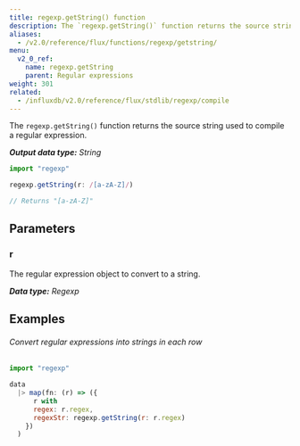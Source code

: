 ```yaml
---
title: regexp.getString() function
description: The `regexp.getString()` function returns the source string used to compile a regular expression.
aliases:
  - /v2.0/reference/flux/functions/regexp/getstring/
menu:
  v2_0_ref:
    name: regexp.getString
    parent: Regular expressions
weight: 301
related:
  - /influxdb/v2.0/reference/flux/stdlib/regexp/compile
---
```


The `regexp.getString()` function returns the source string used to compile a regular expression.

_**Output data type:** String_

```js
import "regexp"

regexp.getString(r: /[a-zA-Z]/)

// Returns "[a-zA-Z]"
```

## Parameters

### r
The regular expression object to convert to a string.

_**Data type:** Regexp_

## Examples

###### Convert regular expressions into strings in each row
```js
import "regexp"

data
  |> map(fn: (r) => ({
      r with
      regex: r.regex,
      regexStr: regexp.getString(r: r.regex)
    })
  )
```
